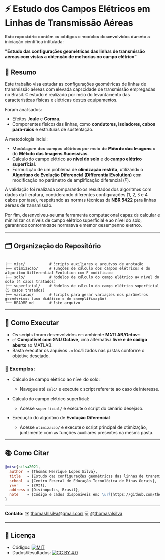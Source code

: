 # ⚡ Estudo dos Campos Elétricos em Linhas de Transmissão Aéreas

Este repositório contém os códigos e modelos desenvolvidos durante a iniciação científica intitulada:

**"Estudo das configurações geométricas das linhas de transmissão aéreas com vistas a obtenção de melhorias no campo elétrico"**

## 📑 Resumo

Este trabalho visa estudar as configurações geométricas de linhas de transmissão aéreas com elevada capacidade de transmissão empregadas no Brasil. O estudo é realizado por meio do levantamento das características físicas e elétricas destes equipamentos.

Foram analisados:

- Efeitos **Joule** e **Corona**.
- Componentes físicos das linhas, como **condutores, isoladores, cabos para-raios** e estruturas de sustentação.

A metodologia inclui:

- Modelagem dos campos elétricos por meio do **Método das Imagens** e do **Método das Imagens Sucessivas**.
- Cálculo do campo elétrico ao **nível do solo** e do **campo elétrico superficial**.
- Formulação de um problema de **otimização restrita**, utilizando o **Algoritmo de Evolução Diferencial (Differential Evolution)** com modificação no parâmetro de amplificação diferencial (*F*).

A validação foi realizada comparando os resultados dos algoritmos com dados da literatura, considerando diferentes configurações (1, 2, 3 e 4 cabos por fase), respeitando as normas técnicas da **NBR 5422** para linhas aéreas de transmissão.

Por fim, desenvolveu-se uma ferramenta computacional capaz de calcular e minimizar os níveis de campo elétrico superficial e ao nível do solo, garantindo conformidade normativa e melhor desempenho elétrico.

---

## 🗂️ Organização do Repositório

```
.
├── misc/           # Scripts auxiliares e arquivos de anotação
├── otimizacao/     # Funções de cálculo dos campos elétricos e do algoritmo Differential Evolution com F modificado
├── solo/           # Modelos de cálculo do campo elétrico ao nível do solo (4 casos tratados)
├── superficial/    # Modelos de cálculo do campo elétrico superficial (5 casos tratados)
├── variacao/       # Scripts para gerar variações nos parâmetros geométricos (uso didático e de exemplificação)
└── README.md       # Este arquivo
```

---

## 🚀 Como Executar

- Os scripts foram desenvolvidos em ambiente **MATLAB/Octave**.
- ✅ **Compatível com GNU Octave**, uma alternativa **livre e de código aberto** ao MATLAB.
- Basta executar os arquivos `.m` localizados nas pastas conforme o objetivo desejado.

### 📌 Exemplos:
- Cálculo de campo elétrico ao nível do solo:
  - Navegue até `solo/` e execute o script referente ao caso de interesse.

- Cálculo do campo elétrico superficial:
  - Acesse `superficial/` e execute o script do cenário desejado.

- Execução do algoritmo de **Evolução Diferencial**:
  - Acesse `otimizacao/` e execute o script principal de otimização, juntamente com as funções auxiliares presentes na mesma pasta.

---

## 📚 Como Citar

```bibtex
@misc{silva2021,
  author  = {Thomás Henrique Lopes Silva},
  title   = {Estudo das configurações geométricas das linhas de transmissão aéreas com vistas a obtenção de melhorias no campo elétrico},
  school  = {Centro Federal de Educação Tecnológica de Minas Gerais},
  year    = {2021},
  address = {Divinópolis, Brasil},
  note    = {Código e dados disponíveis em: \url{https://github.com/thomashlsilva/ic-differential-evolution-linhas-transmissao}}
}
```

---

**Contato:**
✉️ [thomashlsilva@gmail.com](mailto:thomashlsilva@gmail.com)
💻 [@thomashlsilva](https://github.com/thomashlsilva)

---

## 📜 Licença

* Códigos: [![MIT](https://img.shields.io/badge/License-MIT-yellow.svg)](LICENSE)
* Dados/Resultados: [![CC BY 4.0](https://img.shields.io/badge/License-CC_BY_4.0-lightgrey.svg)](LICENSE-CC-BY-4.0)
